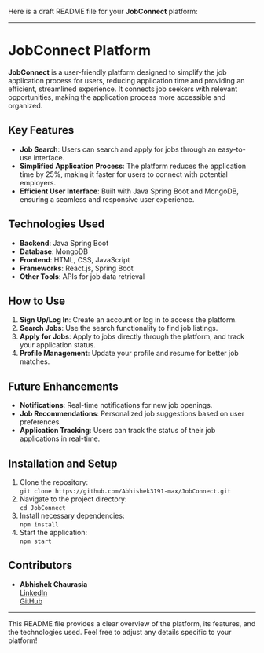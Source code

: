 Here is a draft README file for your **JobConnect** platform:

---

# JobConnect Platform

**JobConnect** is a user-friendly platform designed to simplify the job application process for users, reducing application time and providing an efficient, streamlined experience. It connects job seekers with relevant opportunities, making the application process more accessible and organized.

## Key Features
- **Job Search**: Users can search and apply for jobs through an easy-to-use interface.
- **Simplified Application Process**: The platform reduces the application time by 25%, making it faster for users to connect with potential employers.
- **Efficient User Interface**: Built with Java Spring Boot and MongoDB, ensuring a seamless and responsive user experience.

## Technologies Used
- **Backend**: Java Spring Boot
- **Database**: MongoDB
- **Frontend**: HTML, CSS, JavaScript
- **Frameworks**: React.js, Spring Boot
- **Other Tools**: APIs for job data retrieval

## How to Use
1. **Sign Up/Log In**: Create an account or log in to access the platform.
2. **Search Jobs**: Use the search functionality to find job listings.
3. **Apply for Jobs**: Apply to jobs directly through the platform, and track your application status.
4. **Profile Management**: Update your profile and resume for better job matches.

## Future Enhancements
- **Notifications**: Real-time notifications for new job openings.
- **Job Recommendations**: Personalized job suggestions based on user preferences.
- **Application Tracking**: Users can track the status of their job applications in real-time.

## Installation and Setup
1. Clone the repository:  
   `git clone https://github.com/Abhishek3191-max/JobConnect.git`
2. Navigate to the project directory:  
   `cd JobConnect`
3. Install necessary dependencies:  
   `npm install`
4. Start the application:  
   `npm start`

## Contributors
- **Abhishek Chaurasia**  
  [LinkedIn](https://www.linkedin.com/in/abhishek-chaurasia-84020517a/)  
  [GitHub](https://github.com/Abhishek3191-max)

---

This README file provides a clear overview of the platform, its features, and the technologies used. Feel free to adjust any details specific to your platform!
